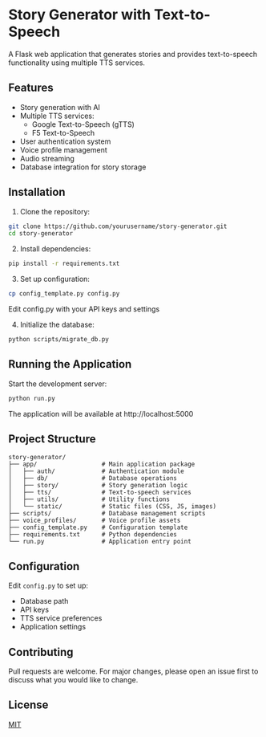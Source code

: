 # Story Generator with Text-to-Speech

A Flask web application that generates stories and provides text-to-speech functionality using multiple TTS services.

## Features

- Story generation with AI
- Multiple TTS services:
  - Google Text-to-Speech (gTTS)
  - F5 Text-to-Speech
- User authentication system
- Voice profile management
- Audio streaming
- Database integration for story storage

## Installation

1. Clone the repository:
```bash
git clone https://github.com/yourusername/story-generator.git
cd story-generator
```

2. Install dependencies:
```bash
pip install -r requirements.txt
```

3. Set up configuration:
```bash
cp config_template.py config.py
```
Edit config.py with your API keys and settings

4. Initialize the database:
```bash
python scripts/migrate_db.py
```

## Running the Application

Start the development server:
```bash
python run.py
```

The application will be available at http://localhost:5000

## Project Structure

```
story-generator/
├── app/                  # Main application package
│   ├── auth/             # Authentication module
│   ├── db/               # Database operations
│   ├── story/            # Story generation logic
│   ├── tts/              # Text-to-speech services
│   ├── utils/            # Utility functions
│   └── static/           # Static files (CSS, JS, images)
├── scripts/              # Database management scripts
├── voice_profiles/       # Voice profile assets
├── config_template.py    # Configuration template
├── requirements.txt      # Python dependencies
└── run.py                # Application entry point
```

## Configuration

Edit `config.py` to set up:

- Database path
- API keys
- TTS service preferences
- Application settings

## Contributing

Pull requests are welcome. For major changes, please open an issue first to discuss what you would like to change.

## License

[MIT](https://choosealicense.com/licenses/mit/)
